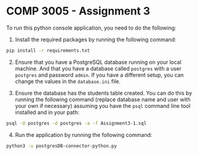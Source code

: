 # COMP 3005 - Assignment 3

To run this python console application, you need to do the following:

1. Install the required packages by running the following command:

```bash
pip install -r requirements.txt
```

2. Ensure that you have a PostgreSQL database running on your local machine. And that you have a database called `postgres` with a user `postgres` and password `admin`. If you have a different setup, you can change the values in the `database.ini` file.

3. Ensure the database has the students table created. You can do this by running the following command (replace database name and user with your own if necessary) assuming you have the `psql` command line tool installed and in your path:

```bash
psql -U postgres -d postgres -a -f Assignment3-1.sql
```

4. Run the application by running the following command:

```bash
python3 -u postgresDB-connector-python.py
```
